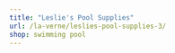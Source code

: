 ```yaml
---
title: "Leslie's Pool Supplies"
url: /la-verne/leslies-pool-supplies-3/
shop: swimming pool
---
```


